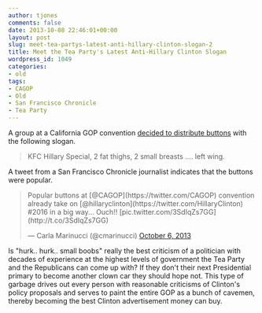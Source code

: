```yaml
---
author: tjones
comments: false
date: 2013-10-08 22:46:01+00:00
layout: post
slug: meet-tea-partys-latest-anti-hillary-clinton-slogan-2
title: Meet the Tea Party's Latest Anti-Hillary Clinton Slogan
wordpress_id: 1049
categories:
- old
tags:
- CAGOP
- Old
- San Francisco Chronicle
- Tea Party
---
```


A group at a California GOP convention [decided to distribute buttons](http://www.huffingtonpost.com/2013/10/05/hillary-clinton-buttons_n_4051545.html) with the following slogan.



<blockquote>KFC Hillary Special, 2 fat thighs, 2 small breasts …. left wing.</blockquote>



A tweet from a San Francisco Chronicle journalist indicates that the buttons were popular.



<blockquote>Popular buttons at [@CAGOP](https://twitter.com/CAGOP) convention already take on [@hillaryclinton](https://twitter.com/HillaryClinton) #2016 in a big way... Ouch!! [pic.twitter.com/3SdIqZs7GG](http://t.co/3SdIqZs7GG)

— Carla Marinucci (@cmarinucci) [October 6, 2013](https://twitter.com/cmarinucci/statuses/386669291954655233)</blockquote>





Is "hurk.. hurk.. small boobs" really the best criticism of a politician with decades of experience at the highest levels of government the Tea Party and the Republicans can come up with? If they don't their next Presidential primary to become another clown car they should hope not. This type of garbage drives out every person with reasonable criticisms of Clinton's policy proposals and serves to paint the entire GOP as a bunch of cavemen, thereby becoming the best Clinton advertisement money can buy.
